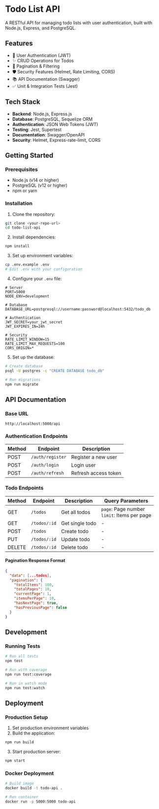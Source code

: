 # Todo List API

A RESTful API for managing todo lists with user authentication, built with Node.js, Express, and PostgreSQL.

## Features

- 🔐 User Authentication (JWT)
- ✨ CRUD Operations for Todos
- 📄 Pagination & Filtering
- 🛡️ Security Features (Helmet, Rate Limiting, CORS)
- 📚 API Documentation (Swagger)
- ✅ Unit & Integration Tests (Jest)

## Tech Stack

- **Backend**: Node.js, Express.js
- **Database**: PostgreSQL, Sequelize ORM
- **Authentication**: JSON Web Tokens (JWT)
- **Testing**: Jest, Supertest
- **Documentation**: Swagger/OpenAPI
- **Security**: Helmet, Express-rate-limit, CORS

## Getting Started

### Prerequisites

- Node.js (v14 or higher)
- PostgreSQL (v12 or higher)
- npm or yarn

### Installation

1. Clone the repository:

```bash
git clone <your-repo-url>
cd todo-list-api
```

2. Install dependencies:

```bash
npm install
```

3. Set up environment variables:

```bash
cp .env.example .env
# Edit .env with your configuration
```

4. Configure your `.env` file:

```env
# Server
PORT=5000
NODE_ENV=development

# Database
DATABASE_URL=postgresql://username:password@localhost:5432/todo_db

# Authentication
JWT_SECRET=your_jwt_secret
JWT_EXPIRES_IN=24h

# Security
RATE_LIMIT_WINDOW=15
RATE_LIMIT_MAX_REQUESTS=100
CORS_ORIGIN=*
```

5. Set up the database:

```bash
# Create database
psql -U postgres -c "CREATE DATABASE todo_db"

# Run migrations
npm run migrate
```

## API Documentation

### Base URL

```
http://localhost:5000/api
```

### Authentication Endpoints

| Method | Endpoint         | Description          |
| ------ | ---------------- | -------------------- |
| POST   | `/auth/register` | Register a new user  |
| POST   | `/auth/login`    | Login user           |
| POST   | `/auth/refresh`  | Refresh access token |

### Todo Endpoints

| Method | Endpoint     | Description     | Query Parameters                               |
| ------ | ------------ | --------------- | ---------------------------------------------- |
| GET    | `/todos`     | Get all todos   | `page`: Page number<br>`limit`: Items per page |
| GET    | `/todos/:id` | Get single todo | -                                              |
| POST   | `/todos`     | Create todo     | -                                              |
| PUT    | `/todos/:id` | Update todo     | -                                              |
| DELETE | `/todos/:id` | Delete todo     | -                                              |

#### Pagination Response Format

```json
{
  "data": [...todos],
  "pagination": {
    "totalItems": 100,
    "totalPages": 10,
    "currentPage": 1,
    "itemsPerPage": 10,
    "hasNextPage": true,
    "hasPreviousPage": false
  }
}
```

## Development

### Running Tests

```bash
# Run all tests
npm test

# Run with coverage
npm run test:coverage

# Run in watch mode
npm run test:watch
```

## Deployment

### Production Setup

1. Set production environment variables
2. Build the application:

```bash
npm run build
```

3. Start production server:

```bash
npm start
```

### Docker Deployment

```bash
# Build image
docker build -t todo-api .

# Run container
docker run -p 5000:5000 todo-api
```

